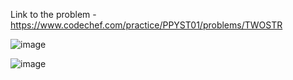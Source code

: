 Link to the problem - https://www.codechef.com/practice/PPYST01/problems/TWOSTR


![image](https://github.com/Haleshot/Competitive-Programming/assets/57552973/c0f73552-16b8-43b6-9737-b5588dea7dac)


![image](https://github.com/Haleshot/Competitive-Programming/assets/57552973/7a4865c9-82f0-42d2-85b1-34e561af0a44)
